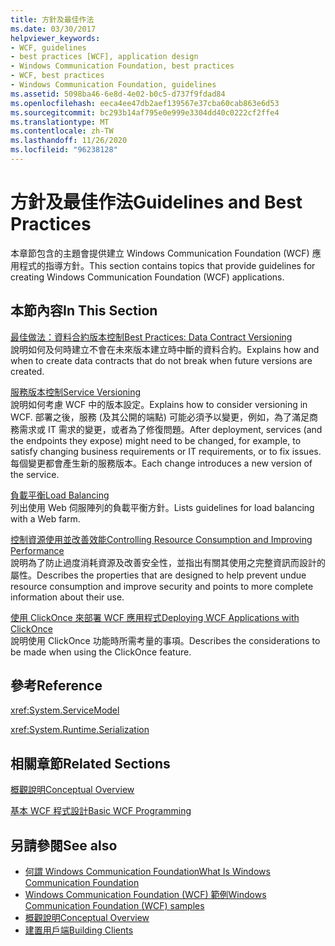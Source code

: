 ```yaml
---
title: 方針及最佳作法
ms.date: 03/30/2017
helpviewer_keywords:
- WCF, guidelines
- best practices [WCF], application design
- Windows Communication Foundation, best practices
- WCF, best practices
- Windows Communication Foundation, guidelines
ms.assetid: 5098ba46-6e8d-4e02-b0c5-d737f9fdad84
ms.openlocfilehash: eeca4ee47db2aef139567e37cba60cab863e6d53
ms.sourcegitcommit: bc293b14af795e0e999e3304dd40c0222cf2ffe4
ms.translationtype: MT
ms.contentlocale: zh-TW
ms.lasthandoff: 11/26/2020
ms.locfileid: "96238128"
---
```

# <a name="guidelines-and-best-practices"></a><span data-ttu-id="2a3fd-102">方針及最佳作法</span><span class="sxs-lookup"><span data-stu-id="2a3fd-102">Guidelines and Best Practices</span></span>

<span data-ttu-id="2a3fd-103">本章節包含的主題會提供建立 Windows Communication Foundation (WCF) 應用程式的指導方針。</span><span class="sxs-lookup"><span data-stu-id="2a3fd-103">This section contains topics that provide guidelines for creating Windows Communication Foundation (WCF) applications.</span></span>  
  
## <a name="in-this-section"></a><span data-ttu-id="2a3fd-104">本節內容</span><span class="sxs-lookup"><span data-stu-id="2a3fd-104">In This Section</span></span>  

 [<span data-ttu-id="2a3fd-105">最佳做法：資料合約版本控制</span><span class="sxs-lookup"><span data-stu-id="2a3fd-105">Best Practices: Data Contract Versioning</span></span>](best-practices-data-contract-versioning.md)  
 <span data-ttu-id="2a3fd-106">說明如何及何時建立不會在未來版本建立時中斷的資料合約。</span><span class="sxs-lookup"><span data-stu-id="2a3fd-106">Explains how and when to create data contracts that do not break when future versions are created.</span></span>  
  
 [<span data-ttu-id="2a3fd-107">服務版本控制</span><span class="sxs-lookup"><span data-stu-id="2a3fd-107">Service Versioning</span></span>](service-versioning.md)  
 <span data-ttu-id="2a3fd-108">說明如何考慮 WCF 中的版本設定。</span><span class="sxs-lookup"><span data-stu-id="2a3fd-108">Explains how to consider versioning in WCF.</span></span> <span data-ttu-id="2a3fd-109">部署之後，服務 (及其公開的端點) 可能必須予以變更，例如，為了滿足商務需求或 IT 需求的變更，或者為了修復問題。</span><span class="sxs-lookup"><span data-stu-id="2a3fd-109">After deployment, services (and the endpoints they expose) might need to be changed, for example, to satisfy changing business requirements or IT requirements, or to fix issues.</span></span> <span data-ttu-id="2a3fd-110">每個變更都會產生新的服務版本。</span><span class="sxs-lookup"><span data-stu-id="2a3fd-110">Each change introduces a new version of the service.</span></span>  
  
 [<span data-ttu-id="2a3fd-111">負載平衡</span><span class="sxs-lookup"><span data-stu-id="2a3fd-111">Load Balancing</span></span>](load-balancing.md)  
 <span data-ttu-id="2a3fd-112">列出使用 Web 伺服陣列的負載平衡方針。</span><span class="sxs-lookup"><span data-stu-id="2a3fd-112">Lists guidelines for load balancing with a Web farm.</span></span>  
  
 [<span data-ttu-id="2a3fd-113">控制資源使用並改善效能</span><span class="sxs-lookup"><span data-stu-id="2a3fd-113">Controlling Resource Consumption and Improving Performance</span></span>](controlling-resource-consumption-and-improving-performance.md)  
 <span data-ttu-id="2a3fd-114">說明為了防止過度消耗資源及改善安全性，並指出有關其使用之完整資訊而設計的屬性。</span><span class="sxs-lookup"><span data-stu-id="2a3fd-114">Describes the properties that are designed to help prevent undue resource consumption and improve security and points to more complete information about their use.</span></span>  
  
 [<span data-ttu-id="2a3fd-115">使用 ClickOnce 來部署 WCF 應用程式</span><span class="sxs-lookup"><span data-stu-id="2a3fd-115">Deploying WCF Applications with ClickOnce</span></span>](deploying-wcf-applications-with-clickonce.md)  
 <span data-ttu-id="2a3fd-116">說明使用 ClickOnce 功能時所需考量的事項。</span><span class="sxs-lookup"><span data-stu-id="2a3fd-116">Describes the considerations to be made when using the ClickOnce feature.</span></span>  
  
## <a name="reference"></a><span data-ttu-id="2a3fd-117">參考</span><span class="sxs-lookup"><span data-stu-id="2a3fd-117">Reference</span></span>  

 <xref:System.ServiceModel>  
  
 <xref:System.Runtime.Serialization>  
  
## <a name="related-sections"></a><span data-ttu-id="2a3fd-118">相關章節</span><span class="sxs-lookup"><span data-stu-id="2a3fd-118">Related Sections</span></span>  

 [<span data-ttu-id="2a3fd-119">概觀說明</span><span class="sxs-lookup"><span data-stu-id="2a3fd-119">Conceptual Overview</span></span>](conceptual-overview.md)  
  
 [<span data-ttu-id="2a3fd-120">基本 WCF 程式設計</span><span class="sxs-lookup"><span data-stu-id="2a3fd-120">Basic WCF Programming</span></span>](basic-wcf-programming.md)  
  
## <a name="see-also"></a><span data-ttu-id="2a3fd-121">另請參閱</span><span class="sxs-lookup"><span data-stu-id="2a3fd-121">See also</span></span>

- [<span data-ttu-id="2a3fd-122">何謂 Windows Communication Foundation</span><span class="sxs-lookup"><span data-stu-id="2a3fd-122">What Is Windows Communication Foundation</span></span>](whats-wcf.md)
- [<span data-ttu-id="2a3fd-123">Windows Communication Foundation (WCF) 範例</span><span class="sxs-lookup"><span data-stu-id="2a3fd-123">Windows Communication Foundation (WCF) samples</span></span>](./samples/index.md)
- [<span data-ttu-id="2a3fd-124">概觀說明</span><span class="sxs-lookup"><span data-stu-id="2a3fd-124">Conceptual Overview</span></span>](conceptual-overview.md)
- [<span data-ttu-id="2a3fd-125">建置用戶端</span><span class="sxs-lookup"><span data-stu-id="2a3fd-125">Building Clients</span></span>](building-clients.md)
